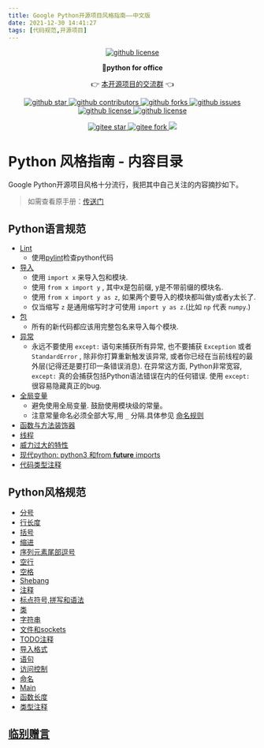 ```yaml
---
title: Google Python开源项目风格指南——中文版
date: 2021-12-30 14:41:27
tags: [代码规范,开源项目]
---
```





<p align="center">
    <a target="_blank" href='https://github.com/CoderWanFeng/python-office'>
    <img src="http://python4office.cn/images/github-nav.jpg" alt="github license"/>
    </a>   
</p>
<p align="center">
	<strong>🍬python for office</strong>
</p>
<p align="center">
	👉 <a href="https://mp.weixin.qq.com/s/CadAaJUTUlXmTxJAjFUfPQ">本开源项目的交流群</a> 👈
</p>


<p align="center" name="图标-github">
    <a target="_blank" href='https://github.com/CoderWanFeng/python-office'>
    <img src="https://img.shields.io/github/stars/CoderWanFeng/python-office.svg?style=social" alt="github star"/>
    </a>
    <a target="_blank" href='https://github.com/CoderWanFeng/python-office'>
    <img src="https://img.shields.io/github/contributors/CoderWanFeng/python-office" alt="github contributors"/>
    </a>
    <a target="_blank" href='https://github.com/CoderWanFeng/python-office'>
    <img src="https://img.shields.io/github/forks/CoderWanFeng/python-office" alt="github forks"/>
    </a>
    <a target="_blank" href='https://github.com/CoderWanFeng/python-office'>
    <img src="https://img.shields.io/github/issues/CoderWanFeng/python-office" alt="github issues"/>
    </a>	
    <a target="_blank" href='https://github.com/CoderWanFeng/python-office'>
    <img src="https://img.shields.io/github/issues-pr/CoderWanFeng/python-office" alt="github license"/>
    </a>
    <a target="_blank" href='https://github.com/CoderWanFeng/python-office'>
    <img src="https://img.shields.io/github/license/CoderWanFeng/python-office" alt="github license"/>
    </a>   
</p>

<p align="center" name="gitee">
	<a target="_blank" href='https://gitee.com/CoderWanFeng/python-office/'>
		<img src='https://gitee.com/CoderWanFeng/python-office/badge/star.svg?theme=dark' alt='gitee star'/>
	</a>
	<a target="_blank" href='https://github.com/CoderWanFeng/python-office'>
		<img src="https://gitee.com/CoderWanFeng/python-office/badge/fork.svg?theme=white" alt="gitee fork"/>
	</a>
	<a href="https://mp.weixin.qq.com/s/Jf_EVdKlVnHhK68fW5OA6A">
	<img src="https://img.shields.io/badge/QQ-1090738447-orange"/></a>
</p>





# Python 风格指南 - 内容目录
Google Python开源项目风格十分流行，我把其中自己关注的内容摘抄如下。
> 如需查看原手册：[传送门](https://zh-google-styleguide.readthedocs.io/en/latest/google-python-styleguide/)
## Python语言规范

<!-- more -->

- [Lint](https://zh-google-styleguide.readthedocs.io/en/latest/google-python-styleguide/python_language_rules/#lint)
  - 使用[pylint](http://www.logilab.org/project/pylint)检查python代码
- [导入](https://zh-google-styleguide.readthedocs.io/en/latest/google-python-styleguide/python_language_rules/#id3)
    - 使用 `import x` 来导入包和模块.
    - 使用 `from x import y` , 其中x是包前缀, y是不带前缀的模块名.
    - 使用 `from x import y as z`, 如果两个要导入的模块都叫做y或者y太长了.
    - 仅当缩写 `z` 是通用缩写时才可使用 `import y as z`.(比如 `np` 代表 `numpy`.)
- [包](https://zh-google-styleguide.readthedocs.io/en/latest/google-python-styleguide/python_language_rules/#id6)
    - 所有的新代码都应该用完整包名来导入每个模块.
- [异常](https://zh-google-styleguide.readthedocs.io/en/latest/google-python-styleguide/python_language_rules/#id7)
    - 永远不要使用 `except:` 语句来捕获所有异常, 也不要捕获 `Exception` 或者 `StandardError` , 除非你打算重新触发该异常, 或者你已经在当前线程的最外层(记得还是要打印一条错误消息). 在异常这方面, Python非常宽容, `except:` 真的会捕获包括Python语法错误在内的任何错误. 使用 `except:` 很容易隐藏真正的bug.
- [全局变量](https://zh-google-styleguide.readthedocs.io/en/latest/google-python-styleguide/python_language_rules/#id8)
    - 避免使用全局变量. 鼓励使用模块级的常量。
    - 注意常量命名必须全部大写,用 `_` 分隔.具体参见 [命名规则](https://google.github.io/styleguide/pyguide.html#s3.16-naming) 
- [函数与方法装饰器](https://zh-google-styleguide.readthedocs.io/en/latest/google-python-styleguide/python_language_rules/#id18)
- [线程](https://zh-google-styleguide.readthedocs.io/en/latest/google-python-styleguide/python_language_rules/#id20)
- [威力过大的特性](https://zh-google-styleguide.readthedocs.io/en/latest/google-python-styleguide/python_language_rules/#id21)
- [现代python: python3 和from __future__ imports](https://zh-google-styleguide.readthedocs.io/en/latest/google-python-styleguide/python_language_rules/#python-python3-from-future-imports)
- [代码类型注释](https://zh-google-styleguide.readthedocs.io/en/latest/google-python-styleguide/python_language_rules/#id24)
## Python风格规范
- [分号](https://zh-google-styleguide.readthedocs.io/en/latest/google-python-styleguide/python_style_rules/#id1)
- [行长度](https://zh-google-styleguide.readthedocs.io/en/latest/google-python-styleguide/python_style_rules/#line-length)
- [括号](https://zh-google-styleguide.readthedocs.io/en/latest/google-python-styleguide/python_style_rules/#id6)
- [缩进](https://zh-google-styleguide.readthedocs.io/en/latest/google-python-styleguide/python_style_rules/#indentation)
- [序列元素尾部逗号](https://zh-google-styleguide.readthedocs.io/en/latest/google-python-styleguide/python_style_rules/#id8)
- [空行](https://zh-google-styleguide.readthedocs.io/en/latest/google-python-styleguide/python_style_rules/#id10)
- [空格](https://zh-google-styleguide.readthedocs.io/en/latest/google-python-styleguide/python_style_rules/#id11)
- [Shebang](https://zh-google-styleguide.readthedocs.io/en/latest/google-python-styleguide/python_style_rules/#shebang)
- [注释](https://zh-google-styleguide.readthedocs.io/en/latest/google-python-styleguide/python_style_rules/#comments)
- [标点符号,拼写和语法](https://zh-google-styleguide.readthedocs.io/en/latest/google-python-styleguide/python_style_rules/#id15)
- [类](https://zh-google-styleguide.readthedocs.io/en/latest/google-python-styleguide/python_style_rules/#id16)
- [字符串](https://zh-google-styleguide.readthedocs.io/en/latest/google-python-styleguide/python_style_rules/#id17)
- [文件和sockets](https://zh-google-styleguide.readthedocs.io/en/latest/google-python-styleguide/python_style_rules/#sockets)
- [TODO注释](https://zh-google-styleguide.readthedocs.io/en/latest/google-python-styleguide/python_style_rules/#todo)
- [导入格式](https://zh-google-styleguide.readthedocs.io/en/latest/google-python-styleguide/python_style_rules/#id18)
- [语句](https://zh-google-styleguide.readthedocs.io/en/latest/google-python-styleguide/python_style_rules/#id19)
- [访问控制](https://zh-google-styleguide.readthedocs.io/en/latest/google-python-styleguide/python_style_rules/#id20)
- [命名](https://zh-google-styleguide.readthedocs.io/en/latest/google-python-styleguide/python_style_rules/#id21)
- [Main](https://zh-google-styleguide.readthedocs.io/en/latest/google-python-styleguide/python_style_rules/#main)
- [函数长度](https://zh-google-styleguide.readthedocs.io/en/latest/google-python-styleguide/python_style_rules/#id22)
- [类型注释](https://zh-google-styleguide.readthedocs.io/en/latest/google-python-styleguide/python_style_rules/#id23)
## [临别赠言](https://zh-google-styleguide.readthedocs.io/en/latest/google-python-styleguide/parting_words/)
